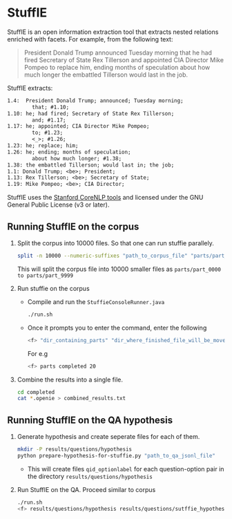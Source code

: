 # StuffIE

StuffIE is an open information extraction tool that extracts nested relations enriched with facets.
For example, from the following text:

> President Donald Trump announced Tuesday morning that he had fired Secretary of State Rex Tillerson and appointed CIA Director Mike Pompeo to replace him, ending months of speculation about how much longer the embattled Tillerson would last in the job.

StuffIE extracts:

```txt
1.4:  President Donald Trump; announced; Tuesday morning;
	    that; #1.10;
1.10: he; had fired; Secretary of State Rex Tillerson;
	    and; #1.17;
1.17: he; appointed; CIA Director Mike Pompeo;
	    to; #1.23;
	    <_>; #1.26;
1.23: he; replace; him;
1.26: he; ending; months of speculation;
	    about how much longer; #1.38;
1.38: the embattled Tillerson; would last in; the job;
1.1: Donald Trump; <be>; President;
1.13: Rex Tillerson; <be>; Secretary of State;
1.19: Mike Pompeo; <be>; CIA Director;
```

StuffIE uses the [Stanford CoreNLP tools](https://github.com/stanfordnlp/CoreNLP) and licensed under the GNU General Public License (v3 or later).

## Running StuffIE on the corpus

1. Split the corpus into 10000 files. So that one can run stuffie parallely.

    ```bash
    split -n 10000 --numeric-suffixes "path_to_corpus_file" "parts/part_"
    ```

    This will split the corpus file into 10000 smaller files as `parts/part_0000 to parts/part_9999`

2. Run stuffie on the corpus

    - Compile and run the `StuffieConsoleRunner.java`

        ```bash
        ./run.sh
        ```

    - Once it prompts you to enter the command, enter the following
        ```bash
        <f> "dir_containing_parts" "dir_where_finished_file_will_be_moved" "Number of threads"
        ```
        For e.g
        ```bash
        <f> parts completed 20
        ```

3. Combine the results into a single file.
    
    ```bash
    cd completed
    cat *.openie > combined_results.txt
    ```

## Running StuffIE on the QA hypothesis

1. Generate hypothesis and create seperate files for each of them.
    
    ```bash
    mkdir -P results/questions/hypothesis
    python prepare-hypothesis-for-stuffie.py "path_to_qa_jsonl_file"
    ```
    - This will create files `qid_optionlabel` for each question-option pair in the directory `results/questions/hypothesis`

2. Run StuffIE on the QA. Proceed similar to corpus

    ```bash
    ./run.sh 
    <f> results/questions/hypothesis results/questions/sutffie_hypothesis 20
    ```


